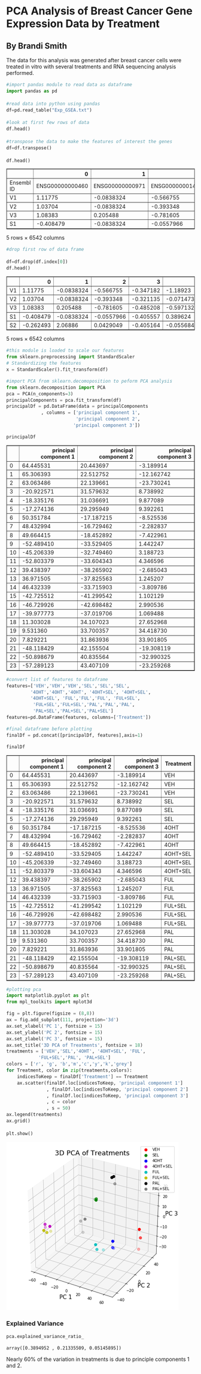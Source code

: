 # PCA Analysis of Breast Cancer Gene Expression Data by Treatment

## By Brandi Smith

The data for this analysis was generated after breast cancer cells were treated in vitro with several treatments and RNA sequencing analysis performed.


```python
#import pandas module to read data as dataframe
import pandas as pd

#read data into python using pandas
df=pd.read_table("Exp_GSEA.txt")

#look at first few rows of data
df.head()

#transpose the data to make the features of interest the genes
df=df.transpose()

df.head()


```




<div>
<style scoped>
    .dataframe tbody tr th:only-of-type {
        vertical-align: middle;
    }

    .dataframe tbody tr th {
        vertical-align: top;
    }

    .dataframe thead th {
        text-align: right;
    }
</style>
<table border="1" class="dataframe">
  <thead>
    <tr style="text-align: right;">
      <th></th>
      <th>0</th>
      <th>1</th>
      <th>2</th>
      <th>3</th>
      <th>4</th>
      <th>5</th>
      <th>6</th>
      <th>7</th>
      <th>8</th>
      <th>9</th>
      <th>...</th>
      <th>6532</th>
      <th>6533</th>
      <th>6534</th>
      <th>6535</th>
      <th>6536</th>
      <th>6537</th>
      <th>6538</th>
      <th>6539</th>
      <th>6540</th>
      <th>6541</th>
    </tr>
  </thead>
  <tbody>
    <tr>
      <td>Ensembl ID</td>
      <td>ENSG00000000460</td>
      <td>ENSG00000000971</td>
      <td>ENSG00000001461</td>
      <td>ENSG00000001617</td>
      <td>ENSG00000002726</td>
      <td>ENSG00000002745</td>
      <td>ENSG00000003096</td>
      <td>ENSG00000003137</td>
      <td>ENSG00000003400</td>
      <td>ENSG00000003436</td>
      <td>...</td>
      <td>ENSG00000284284</td>
      <td>ENSG00000284343</td>
      <td>ENSG00000284411</td>
      <td>ENSG00000284413</td>
      <td>ENSG00000284415</td>
      <td>ENSG00000284435</td>
      <td>ENSG00000284458</td>
      <td>ENSG00000284473</td>
      <td>ENSG00000284541</td>
      <td>ENSG00000284564</td>
    </tr>
    <tr>
      <td>V1</td>
      <td>1.11775</td>
      <td>-0.0838324</td>
      <td>-0.566755</td>
      <td>-0.347182</td>
      <td>-1.18923</td>
      <td>-0.977043</td>
      <td>0.663699</td>
      <td>0.553682</td>
      <td>-0.941488</td>
      <td>-0.861333</td>
      <td>...</td>
      <td>-0.478749</td>
      <td>-0.400659</td>
      <td>-0.97894</td>
      <td>-0.0420578</td>
      <td>-0.698589</td>
      <td>-1.45865</td>
      <td>0.563521</td>
      <td>1.10347</td>
      <td>0.286716</td>
      <td>0.0147626</td>
    </tr>
    <tr>
      <td>V2</td>
      <td>1.03704</td>
      <td>-0.0838324</td>
      <td>-0.393348</td>
      <td>-0.321135</td>
      <td>-0.0714734</td>
      <td>0.582548</td>
      <td>0.751255</td>
      <td>0.41314</td>
      <td>-0.366877</td>
      <td>-0.960881</td>
      <td>...</td>
      <td>0.0659878</td>
      <td>-1.24301</td>
      <td>0.3427</td>
      <td>-0.648855</td>
      <td>-0.283891</td>
      <td>0.0344616</td>
      <td>-0.199755</td>
      <td>-0.843758</td>
      <td>-0.879693</td>
      <td>0.833221</td>
    </tr>
    <tr>
      <td>V3</td>
      <td>1.08383</td>
      <td>0.205488</td>
      <td>-0.781605</td>
      <td>-0.485208</td>
      <td>-0.597132</td>
      <td>1.65799</td>
      <td>0.328514</td>
      <td>0.670989</td>
      <td>-1.52997</td>
      <td>-0.803397</td>
      <td>...</td>
      <td>-0.666193</td>
      <td>-0.658153</td>
      <td>-0.436526</td>
      <td>-1.61989</td>
      <td>-0.00487155</td>
      <td>-1.45865</td>
      <td>0.474679</td>
      <td>1.35152</td>
      <td>-1.08401</td>
      <td>0.408077</td>
    </tr>
    <tr>
      <td>S1</td>
      <td>-0.408479</td>
      <td>-0.0838324</td>
      <td>-0.0557966</td>
      <td>-0.405557</td>
      <td>0.389624</td>
      <td>2.76667</td>
      <td>-0.00985336</td>
      <td>-0.131593</td>
      <td>0.96298</td>
      <td>-0.0636301</td>
      <td>...</td>
      <td>0.889033</td>
      <td>0.915319</td>
      <td>0.468785</td>
      <td>0.310674</td>
      <td>1.48273</td>
      <td>-0.577948</td>
      <td>0.709514</td>
      <td>-0.237352</td>
      <td>0.210253</td>
      <td>-0.0147629</td>
    </tr>
  </tbody>
</table>
<p>5 rows × 6542 columns</p>
</div>




```python
#drop first row of data frame

df=df.drop(df.index[0])
df.head()
```




<div>
<style scoped>
    .dataframe tbody tr th:only-of-type {
        vertical-align: middle;
    }

    .dataframe tbody tr th {
        vertical-align: top;
    }

    .dataframe thead th {
        text-align: right;
    }
</style>
<table border="1" class="dataframe">
  <thead>
    <tr style="text-align: right;">
      <th></th>
      <th>0</th>
      <th>1</th>
      <th>2</th>
      <th>3</th>
      <th>4</th>
      <th>5</th>
      <th>6</th>
      <th>7</th>
      <th>8</th>
      <th>9</th>
      <th>...</th>
      <th>6532</th>
      <th>6533</th>
      <th>6534</th>
      <th>6535</th>
      <th>6536</th>
      <th>6537</th>
      <th>6538</th>
      <th>6539</th>
      <th>6540</th>
      <th>6541</th>
    </tr>
  </thead>
  <tbody>
    <tr>
      <td>V1</td>
      <td>1.11775</td>
      <td>-0.0838324</td>
      <td>-0.566755</td>
      <td>-0.347182</td>
      <td>-1.18923</td>
      <td>-0.977043</td>
      <td>0.663699</td>
      <td>0.553682</td>
      <td>-0.941488</td>
      <td>-0.861333</td>
      <td>...</td>
      <td>-0.478749</td>
      <td>-0.400659</td>
      <td>-0.97894</td>
      <td>-0.0420578</td>
      <td>-0.698589</td>
      <td>-1.45865</td>
      <td>0.563521</td>
      <td>1.10347</td>
      <td>0.286716</td>
      <td>0.0147626</td>
    </tr>
    <tr>
      <td>V2</td>
      <td>1.03704</td>
      <td>-0.0838324</td>
      <td>-0.393348</td>
      <td>-0.321135</td>
      <td>-0.0714734</td>
      <td>0.582548</td>
      <td>0.751255</td>
      <td>0.41314</td>
      <td>-0.366877</td>
      <td>-0.960881</td>
      <td>...</td>
      <td>0.0659878</td>
      <td>-1.24301</td>
      <td>0.3427</td>
      <td>-0.648855</td>
      <td>-0.283891</td>
      <td>0.0344616</td>
      <td>-0.199755</td>
      <td>-0.843758</td>
      <td>-0.879693</td>
      <td>0.833221</td>
    </tr>
    <tr>
      <td>V3</td>
      <td>1.08383</td>
      <td>0.205488</td>
      <td>-0.781605</td>
      <td>-0.485208</td>
      <td>-0.597132</td>
      <td>1.65799</td>
      <td>0.328514</td>
      <td>0.670989</td>
      <td>-1.52997</td>
      <td>-0.803397</td>
      <td>...</td>
      <td>-0.666193</td>
      <td>-0.658153</td>
      <td>-0.436526</td>
      <td>-1.61989</td>
      <td>-0.00487155</td>
      <td>-1.45865</td>
      <td>0.474679</td>
      <td>1.35152</td>
      <td>-1.08401</td>
      <td>0.408077</td>
    </tr>
    <tr>
      <td>S1</td>
      <td>-0.408479</td>
      <td>-0.0838324</td>
      <td>-0.0557966</td>
      <td>-0.405557</td>
      <td>0.389624</td>
      <td>2.76667</td>
      <td>-0.00985336</td>
      <td>-0.131593</td>
      <td>0.96298</td>
      <td>-0.0636301</td>
      <td>...</td>
      <td>0.889033</td>
      <td>0.915319</td>
      <td>0.468785</td>
      <td>0.310674</td>
      <td>1.48273</td>
      <td>-0.577948</td>
      <td>0.709514</td>
      <td>-0.237352</td>
      <td>0.210253</td>
      <td>-0.0147629</td>
    </tr>
    <tr>
      <td>S2</td>
      <td>-0.262493</td>
      <td>2.06886</td>
      <td>0.0429049</td>
      <td>-0.405164</td>
      <td>-0.0556846</td>
      <td>2.80036</td>
      <td>0.0970764</td>
      <td>-0.272989</td>
      <td>0.97084</td>
      <td>-0.287226</td>
      <td>...</td>
      <td>-0.279197</td>
      <td>0.57005</td>
      <td>1.12895</td>
      <td>-0.378</td>
      <td>1.39155</td>
      <td>-0.194922</td>
      <td>0.599256</td>
      <td>0.241764</td>
      <td>0.352124</td>
      <td>0.0945797</td>
    </tr>
  </tbody>
</table>
<p>5 rows × 6542 columns</p>
</div>




```python
#this module is loaded to scale our features 
from sklearn.preprocessing import StandardScaler
# Standardizing the features
x = StandardScaler().fit_transform(df)

```


```python
#import PCA from sklearn.decomoposition to peform PCA analysis
from sklearn.decomposition import PCA
pca = PCA(n_components=3)
principalComponents = pca.fit_transform(df)
principalDf = pd.DataFrame(data = principalComponents
             , columns = ['principal component 1',
                          'principal component 2',
                         'principal component 3'])
```


```python
principalDf
```




<div>
<style scoped>
    .dataframe tbody tr th:only-of-type {
        vertical-align: middle;
    }

    .dataframe tbody tr th {
        vertical-align: top;
    }

    .dataframe thead th {
        text-align: right;
    }
</style>
<table border="1" class="dataframe">
  <thead>
    <tr style="text-align: right;">
      <th></th>
      <th>principal component 1</th>
      <th>principal component 2</th>
      <th>principal component 3</th>
    </tr>
  </thead>
  <tbody>
    <tr>
      <td>0</td>
      <td>64.445531</td>
      <td>20.443697</td>
      <td>-3.189914</td>
    </tr>
    <tr>
      <td>1</td>
      <td>65.306393</td>
      <td>22.512752</td>
      <td>-12.162742</td>
    </tr>
    <tr>
      <td>2</td>
      <td>63.063486</td>
      <td>22.139661</td>
      <td>-23.730241</td>
    </tr>
    <tr>
      <td>3</td>
      <td>-20.922571</td>
      <td>31.579632</td>
      <td>8.738992</td>
    </tr>
    <tr>
      <td>4</td>
      <td>-18.335176</td>
      <td>31.036691</td>
      <td>9.877089</td>
    </tr>
    <tr>
      <td>5</td>
      <td>-17.274136</td>
      <td>29.295949</td>
      <td>9.392261</td>
    </tr>
    <tr>
      <td>6</td>
      <td>50.351784</td>
      <td>-17.187215</td>
      <td>-8.525536</td>
    </tr>
    <tr>
      <td>7</td>
      <td>48.432994</td>
      <td>-16.729462</td>
      <td>-2.282837</td>
    </tr>
    <tr>
      <td>8</td>
      <td>49.664415</td>
      <td>-18.452892</td>
      <td>-7.422961</td>
    </tr>
    <tr>
      <td>9</td>
      <td>-52.489410</td>
      <td>-33.529405</td>
      <td>1.442247</td>
    </tr>
    <tr>
      <td>10</td>
      <td>-45.206339</td>
      <td>-32.749460</td>
      <td>3.188723</td>
    </tr>
    <tr>
      <td>11</td>
      <td>-52.803379</td>
      <td>-33.604343</td>
      <td>4.346596</td>
    </tr>
    <tr>
      <td>12</td>
      <td>39.438397</td>
      <td>-38.265902</td>
      <td>-2.685043</td>
    </tr>
    <tr>
      <td>13</td>
      <td>36.971505</td>
      <td>-37.825563</td>
      <td>1.245207</td>
    </tr>
    <tr>
      <td>14</td>
      <td>46.432339</td>
      <td>-33.715903</td>
      <td>-3.809786</td>
    </tr>
    <tr>
      <td>15</td>
      <td>-42.725512</td>
      <td>-41.299542</td>
      <td>1.102129</td>
    </tr>
    <tr>
      <td>16</td>
      <td>-46.729926</td>
      <td>-42.698482</td>
      <td>2.990536</td>
    </tr>
    <tr>
      <td>17</td>
      <td>-39.977773</td>
      <td>-37.019706</td>
      <td>1.069488</td>
    </tr>
    <tr>
      <td>18</td>
      <td>11.303028</td>
      <td>34.107023</td>
      <td>27.652968</td>
    </tr>
    <tr>
      <td>19</td>
      <td>9.531360</td>
      <td>33.700357</td>
      <td>34.418730</td>
    </tr>
    <tr>
      <td>20</td>
      <td>7.829221</td>
      <td>31.863936</td>
      <td>33.901805</td>
    </tr>
    <tr>
      <td>21</td>
      <td>-48.118429</td>
      <td>42.155504</td>
      <td>-19.308119</td>
    </tr>
    <tr>
      <td>22</td>
      <td>-50.898679</td>
      <td>40.835564</td>
      <td>-32.990325</td>
    </tr>
    <tr>
      <td>23</td>
      <td>-57.289123</td>
      <td>43.407109</td>
      <td>-23.259268</td>
    </tr>
  </tbody>
</table>
</div>




```python
#convert list of features to dataframe 
features=['VEH','VEH','VEH','SEL','SEL','SEL',
         '4OHT','4OHT','4OHT', '4OHT+SEL', '4OHT+SEL',
         '4OHT+SEL', 'FUL','FUL','FUL', 'FUL+SEL',
          'FUL+SEL','FUL+SEL','PAL','PAL','PAL',
          'PAL+SEL','PAL+SEL','PAL+SEL']
features=pd.DataFrame(features, columns=['Treatment'])
```


```python
#final dataframe before plotting
finalDf = pd.concat([principalDf, features],axis=1)
```


```python
finalDf
```




<div>
<style scoped>
    .dataframe tbody tr th:only-of-type {
        vertical-align: middle;
    }

    .dataframe tbody tr th {
        vertical-align: top;
    }

    .dataframe thead th {
        text-align: right;
    }
</style>
<table border="1" class="dataframe">
  <thead>
    <tr style="text-align: right;">
      <th></th>
      <th>principal component 1</th>
      <th>principal component 2</th>
      <th>principal component 3</th>
      <th>Treatment</th>
    </tr>
  </thead>
  <tbody>
    <tr>
      <td>0</td>
      <td>64.445531</td>
      <td>20.443697</td>
      <td>-3.189914</td>
      <td>VEH</td>
    </tr>
    <tr>
      <td>1</td>
      <td>65.306393</td>
      <td>22.512752</td>
      <td>-12.162742</td>
      <td>VEH</td>
    </tr>
    <tr>
      <td>2</td>
      <td>63.063486</td>
      <td>22.139661</td>
      <td>-23.730241</td>
      <td>VEH</td>
    </tr>
    <tr>
      <td>3</td>
      <td>-20.922571</td>
      <td>31.579632</td>
      <td>8.738992</td>
      <td>SEL</td>
    </tr>
    <tr>
      <td>4</td>
      <td>-18.335176</td>
      <td>31.036691</td>
      <td>9.877089</td>
      <td>SEL</td>
    </tr>
    <tr>
      <td>5</td>
      <td>-17.274136</td>
      <td>29.295949</td>
      <td>9.392261</td>
      <td>SEL</td>
    </tr>
    <tr>
      <td>6</td>
      <td>50.351784</td>
      <td>-17.187215</td>
      <td>-8.525536</td>
      <td>4OHT</td>
    </tr>
    <tr>
      <td>7</td>
      <td>48.432994</td>
      <td>-16.729462</td>
      <td>-2.282837</td>
      <td>4OHT</td>
    </tr>
    <tr>
      <td>8</td>
      <td>49.664415</td>
      <td>-18.452892</td>
      <td>-7.422961</td>
      <td>4OHT</td>
    </tr>
    <tr>
      <td>9</td>
      <td>-52.489410</td>
      <td>-33.529405</td>
      <td>1.442247</td>
      <td>4OHT+SEL</td>
    </tr>
    <tr>
      <td>10</td>
      <td>-45.206339</td>
      <td>-32.749460</td>
      <td>3.188723</td>
      <td>4OHT+SEL</td>
    </tr>
    <tr>
      <td>11</td>
      <td>-52.803379</td>
      <td>-33.604343</td>
      <td>4.346596</td>
      <td>4OHT+SEL</td>
    </tr>
    <tr>
      <td>12</td>
      <td>39.438397</td>
      <td>-38.265902</td>
      <td>-2.685043</td>
      <td>FUL</td>
    </tr>
    <tr>
      <td>13</td>
      <td>36.971505</td>
      <td>-37.825563</td>
      <td>1.245207</td>
      <td>FUL</td>
    </tr>
    <tr>
      <td>14</td>
      <td>46.432339</td>
      <td>-33.715903</td>
      <td>-3.809786</td>
      <td>FUL</td>
    </tr>
    <tr>
      <td>15</td>
      <td>-42.725512</td>
      <td>-41.299542</td>
      <td>1.102129</td>
      <td>FUL+SEL</td>
    </tr>
    <tr>
      <td>16</td>
      <td>-46.729926</td>
      <td>-42.698482</td>
      <td>2.990536</td>
      <td>FUL+SEL</td>
    </tr>
    <tr>
      <td>17</td>
      <td>-39.977773</td>
      <td>-37.019706</td>
      <td>1.069488</td>
      <td>FUL+SEL</td>
    </tr>
    <tr>
      <td>18</td>
      <td>11.303028</td>
      <td>34.107023</td>
      <td>27.652968</td>
      <td>PAL</td>
    </tr>
    <tr>
      <td>19</td>
      <td>9.531360</td>
      <td>33.700357</td>
      <td>34.418730</td>
      <td>PAL</td>
    </tr>
    <tr>
      <td>20</td>
      <td>7.829221</td>
      <td>31.863936</td>
      <td>33.901805</td>
      <td>PAL</td>
    </tr>
    <tr>
      <td>21</td>
      <td>-48.118429</td>
      <td>42.155504</td>
      <td>-19.308119</td>
      <td>PAL+SEL</td>
    </tr>
    <tr>
      <td>22</td>
      <td>-50.898679</td>
      <td>40.835564</td>
      <td>-32.990325</td>
      <td>PAL+SEL</td>
    </tr>
    <tr>
      <td>23</td>
      <td>-57.289123</td>
      <td>43.407109</td>
      <td>-23.259268</td>
      <td>PAL+SEL</td>
    </tr>
  </tbody>
</table>
</div>




```python
#plotting pca
import matplotlib.pyplot as plt
from mpl_toolkits import mplot3d
```


```python
fig = plt.figure(figsize = (8,8))
ax = fig.add_subplot(111, projection='3d') 
ax.set_xlabel('PC 1', fontsize = 15)
ax.set_ylabel('PC 2', fontsize = 15)
ax.set_zlabel('PC 3', fontsize = 15)
ax.set_title('3D PCA of Treatments', fontsize = 18)
treatments = ['VEH','SEL','4OHT', '4OHT+SEL', 'FUL',
            'FUL+SEL','PAL', 'PAL+SEL']
colors = ['r', 'g', 'b','m','c','y','k','grey']
for Treatment, color in zip(treatments,colors):
    indicesToKeep = finalDf['Treatment'] == Treatment
    ax.scatter(finalDf.loc[indicesToKeep, 'principal component 1']
               , finalDf.loc[indicesToKeep, 'principal component 2']
               , finalDf.loc[indicesToKeep, 'principal component 3']
               , c = color
               , s = 50)
ax.legend(treatments)
ax.grid()

plt.show()


```


![png](output_12_0.png)


### Explained Variance


```python
pca.explained_variance_ratio_
```




    array([0.3894952 , 0.21335509, 0.05145895])



Nearly 60% of the variation in treatments is due to principle components 1 and 2.
